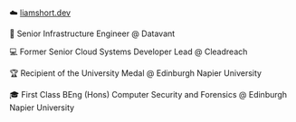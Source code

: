 ☁️ [liamshort.dev](https://liamshort.dev)

🔨 Senior Infrastructure Engineer @ Datavant

💻 Former Senior Cloud Systems Developer Lead @ Cleadreach

🏆 Recipient of the University Medal @ Edinburgh Napier University

🎓 First Class BEng (Hons) Computer Security and Forensics @ Edinburgh Napier University
